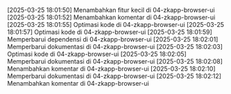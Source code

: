 [2025-03-25 18:01:50] Menambahkan fitur kecil di 04-zkapp-browser-ui
[2025-03-25 18:01:52] Menambahkan komentar di 04-zkapp-browser-ui
[2025-03-25 18:01:55] Optimasi kode di 04-zkapp-browser-ui
[2025-03-25 18:01:57] Optimasi kode di 04-zkapp-browser-ui
[2025-03-25 18:01:59] Memperbarui dependensi di 04-zkapp-browser-ui
[2025-03-25 18:02:01] Memperbarui dokumentasi di 04-zkapp-browser-ui
[2025-03-25 18:02:03] Optimasi kode di 04-zkapp-browser-ui
[2025-03-25 18:02:05] Memperbarui dokumentasi di 04-zkapp-browser-ui
[2025-03-25 18:02:08] Menambahkan komentar di 04-zkapp-browser-ui
[2025-03-25 18:02:10] Memperbarui dokumentasi di 04-zkapp-browser-ui
[2025-03-25 18:02:12] Menambahkan komentar di 04-zkapp-browser-ui

